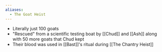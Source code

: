 ```yaml
---
aliases:
  - The Goat Heist
---
```

- Literally just 100 goats
- "Rescued" from a scientific testing boat by [[Chud]] and [[Ash]] along with 50 more goats that Chud kept
- Their blood was used in [[Bast]]'s ritual during [[The Chantry Heist]]